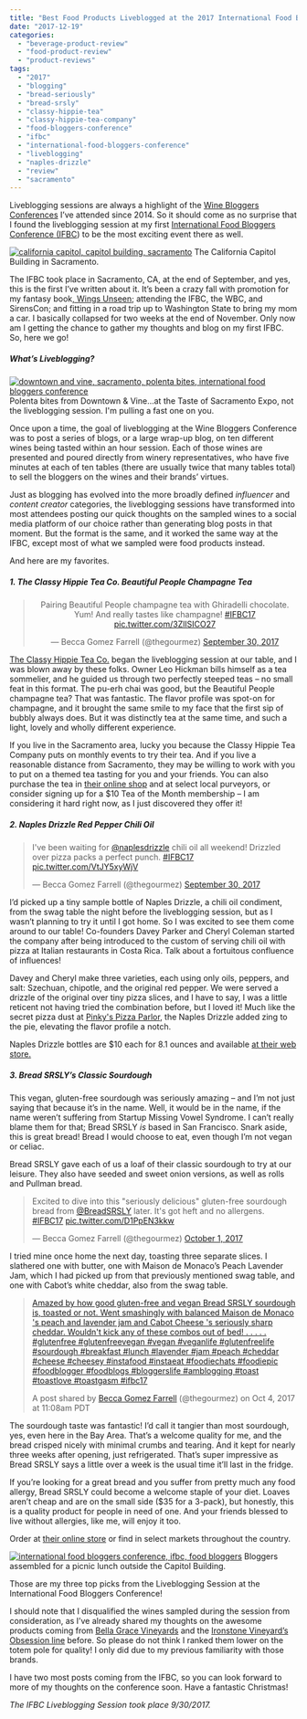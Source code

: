 ```yaml
---
title: "Best Food Products Liveblogged at the 2017 International Food Bloggers Conference"
date: "2017-12-19"
categories:
  - "beverage-product-review"
  - "food-product-review"
  - "product-reviews"
tags:
  - "2017"
  - "blogging"
  - "bread-seriously"
  - "bread-srsly"
  - "classy-hippie-tea"
  - "classy-hippie-tea-company"
  - "food-bloggers-conference"
  - "ifbc"
  - "international-food-bloggers-conference"
  - "liveblogging"
  - "naples-drizzle"
  - "review"
  - "sacramento"
---
```


Liveblogging sessions are always a highlight of the [Wine Bloggers Conferences](http://winebloggersconference.org/) I’ve attended since 2014. So it should come as no surprise that I found the liveblogging session at my first [International Food Bloggers Conference (IFBC](http://foodbloggerconference.org/)) to be the most exciting event there as well.




<div class="caption">

[![california capitol, capitol building, sacramento](http://s3.amazonaws.com/thegourmez-wpmedia/2017/12/Food_Bloggers_Con_02-500x334.jpg)](http://s3.amazonaws.com/thegourmez-wpmedia/2017/12/Food_Bloggers_Con_02.jpg) The California Capitol Building in Sacramento.</div>


The IFBC took place in Sacramento, CA, at the end of September, and yes, this is the first I’ve written about it. It’s been a crazy fall with promotion for my fantasy book[, Wings Unseen](http://www.rebeccagomezfarrell.com/creative-works/wings-unseen/); attending the IFBC, the WBC, and SirensCon; and fitting in a road trip up to Washington State to bring my mom a car. I basically collapsed for two weeks at the end of November. Only now am I getting the chance to gather my thoughts and blog on my first IFBC. So, here we go!

##### What’s Liveblogging?




<div class="caption">

[![downtown and vine, sacramento, polenta bites, international food bloggers conference](http://s3.amazonaws.com/thegourmez-wpmedia/2017/12/Food_Bloggers_Con_30-500x333.jpg)](http://s3.amazonaws.com/thegourmez-wpmedia/2017/12/Food_Bloggers_Con_30.jpg) Polenta bites from Downtown & Vine...at the Taste of Sacramento Expo, not the liveblogging session. I'm pulling a fast one on you.</div>


Once upon a time, the goal of liveblogging at the Wine Bloggers Conference was to post a series of blogs, or a large wrap-up blog, on ten different wines being tasted within an hour session. Each of those wines are presented and poured directly from winery representatives, who have five minutes at each of ten tables (there are usually twice that many tables total) to sell the bloggers on the wines and their brands’ virtues.

Just as blogging has evolved into the more broadly defined _influencer_ and _content creator_ categories, the liveblogging sessions have transformed into most attendees posting our quick thoughts on the sampled wines to a social media platform of our choice rather than generating blog posts in that moment. But the format is the same, and it worked the same way at the IFBC, except most of what we sampled were food products instead.

And here are my favorites.

##### 1\. The Classy Hippie Tea Co. Beautiful People Champagne Tea

<blockquote class="twitter-tweet"><p dir="ltr" lang="en" style="text-align: center">Pairing Beautiful People champagne tea with Ghiradelli chocolate. Yum! And really tastes like champagne! <a href="https://twitter.com/hashtag/IFBC17?src=hash&ref_src=twsrc%5Etfw">#IFBC17</a> <a href="https://t.co/3ZlISICO27">pic.twitter.com/3ZlISICO27</a></p><p style="text-align: center">— Becca Gomez Farrell (@thegourmez) <a href="https://twitter.com/thegourmez/status/914275237100896256?ref_src=twsrc%5Etfw">September 30, 2017</a></p></blockquote>

[The Classy Hippie Tea Co.](https://www.classyhippieteaco.com/) began the liveblogging session at our table, and I was blown away by these folks. Owner Leo Hickman bills himself as a tea sommelier, and he guided us through two perfectly steeped teas – no small feat in this format. The pu-erh chai was good, but the Beautiful People champagne tea? That was fantastic. The flavor profile was spot-on for champagne, and it brought the same smile to my face that the first sip of bubbly always does. But it was distinctly tea at the same time, and such a light, lovely and wholly different experience.

If you live in the Sacramento area, lucky you because the Classy Hippie Tea Company puts on monthly events to try their tea. And if you live a reasonable distance from Sacramento, they may be willing to work with you to put on a themed tea tasting for you and your friends. You can also purchase the tea in [their online shop](https://classy-hippie-tea.cratejoy.com/shop/all/) and at select local purveyors, or consider signing up for a $10 Tea of the Month membership – I am considering it hard right now, as I just discovered they offer it!

##### 2\. Naples Drizzle Red Pepper Chili Oil

<blockquote class="twitter-tweet"><p dir="ltr" lang="en">I've been waiting for <a href="https://twitter.com/naplesdrizzle?ref_src=twsrc%5Etfw">@naplesdrizzle</a> chili oil all weekend! Drizzled over pizza packs a perfect punch. <a href="https://twitter.com/hashtag/IFBC17?src=hash&ref_src=twsrc%5Etfw">#IFBC17</a> <a href="https://t.co/VtJY5xyWjV">pic.twitter.com/VtJY5xyWjV</a></p>— Becca Gomez Farrell (@thegourmez) <a href="https://twitter.com/thegourmez/status/914277822285234176?ref_src=twsrc%5Etfw">September 30, 2017</a></blockquote>

I’d picked up a tiny sample bottle of Naples Drizzle, a chili oil condiment, from the swag table the night before the liveblogging session, but as I wasn’t planning to try it until I got home. So I was excited to see them come around to our table! Co-founders Davey Parker and Cheryl Coleman started the company after being introduced to the custom of serving chili oil with pizza at Italian restaurants in Costa Rica. Talk about a fortuitous confluence of influences!

Davey and Cheryl make three varieties, each using only oils, peppers, and salt: Szechuan, chipotle, and the original red pepper. We were served a drizzle of the original over tiny pizza slices, and I have to say, I was a little reticent not having tried the combination before, but I loved it! Much like the secret pizza dust at [Pinky's Pizza Parlor](http://thegourmez.com/2016/03/08/pinkys-pizza-parlor-review/), the Naples Drizzle added zing to the pie, elevating the flavor profile a notch.

Naples Drizzle bottles are $10 each for 8.1 ounces and available [at their web store.](https://naplesdrizzle.com/collections/all)

##### 3\. Bread SRSLY’s Classic Sourdough

This vegan, gluten-free sourdough was seriously amazing – and I’m not just saying that because it’s in the name. Well, it would be in the name, if the name weren’t suffering from Startup Missing Vowel Syndrome. I can’t really blame them for that; Bread SRSLY _is_ based in San Francisco. Snark aside, this is great bread! Bread I would choose to eat, even though I’m not vegan or celiac.

Bread SRSLY gave each of us a loaf of their classic sourdough to try at our leisure. They also have seeded and sweet onion versions, as well as rolls and Pullman bread.

<blockquote class="twitter-tweet"><p dir="ltr" lang="en">Excited to dive into this "seriously delicious" gluten-free sourdough bread from <a href="https://twitter.com/BreadSRSLY?ref_src=twsrc%5Etfw">@BreadSRSLY</a> later. It's got heft and no allergens. <a href="https://twitter.com/hashtag/IFBC17?src=hash&ref_src=twsrc%5Etfw">#IFBC17</a> <a href="https://t.co/D1PpEN3kkw">pic.twitter.com/D1PpEN3kkw</a></p>— Becca Gomez Farrell (@thegourmez) <a href="https://twitter.com/thegourmez/status/914285327904268289?ref_src=twsrc%5Etfw">October 1, 2017</a></blockquote>

I tried mine once home the next day, toasting three separate slices. I slathered one with butter, one with Maison de Monaco’s Peach Lavender Jam, which I had picked up from that previously mentioned swag table, and one with Cabot’s white cheddar, also from the swag table.

> [Amazed by how good gluten-free and vegan Bread SRSLY sourdough is, toasted or not. Went smashingly with balanced Maison de Monaco 's peach and lavender jam and Cabot Cheese 's seriously sharp cheddar. Wouldn't kick any of these combos out of bed! . . . . . #glutenfree #glutenfreevegan #vegan #veganlife #glutenfreelife #sourdough #breakfast #lunch #lavender #jam #peach #cheddar #cheese #cheesey #instafood #instaeat #foodiechats #foodiepic #foodblogger #foodblogs #bloggerslife #amblogging #toast #toastlove #toastgasm #ifbc17](https://www.instagram.com/p/BZ1epKrnVkm/)
>
> A post shared by [Becca Gomez Farrell](https://www.instagram.com/thegourmez/) (@thegourmez) on Oct 4, 2017 at 11:08am PDT

The sourdough taste was fantastic! I’d call it tangier than most sourdough, yes, even here in the Bay Area. That’s a welcome quality for me, and the bread crisped nicely with minimal crumbs and tearing. And it kept for nearly three weeks after opening, just refrigerated. That’s super impressive as Bread SRSLY says a little over a week is the usual time it’ll last in the fridge.

If you’re looking for a great bread and you suffer from pretty much any food allergy, Bread SRSLY could become a welcome staple of your diet. Loaves aren’t cheap and are on the small side ($35 for a 3-pack), but honestly, this is a quality product for people in need of one. And your friends blessed to live without allergies, like me, will enjoy it too.

Order at [their online store](https://shop.breadsrsly.com/) or find in select markets throughout the country.




<div class="caption">

[![international food bloggers conference, ifbc, food bloggers](http://s3.amazonaws.com/thegourmez-wpmedia/2017/12/Food_Bloggers_Con_03-406x500.jpg)](http://s3.amazonaws.com/thegourmez-wpmedia/2017/12/Food_Bloggers_Con_03.jpg) Bloggers assembled for a picnic lunch outside the Capitol Building.</div>


Those are my three top picks from the Liveblogging Session at the International Food Bloggers Conference!

I should note that I disqualified the wines sampled during the session from consideration, as I’ve already shared my thoughts on the awesome products coming from [Bella Grace Vineyards](http://thegourmez.com/2016/10/10/a-visit-to-bella-grace-vineyards/) and the [Ironstone Vineyard’s Obsession line](http://thegourmez.com/2016/09/04/most-memorable-wines-from-the-2016-wine-bloggers-conference-part-2/) before. So please do not think I ranked them lower on the totem pole for quality! I only did due to my previous familiarity with those brands.

I have two most posts coming from the IFBC, so you can look forward to more of my thoughts on the conference soon. Have a fantastic Christmas!

_The IFBC Liveblogging Session took place 9/30/2017._
